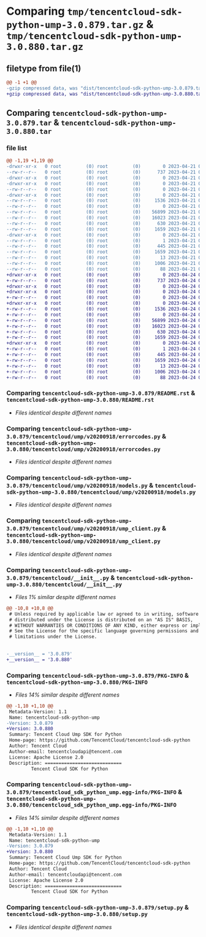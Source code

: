 # Comparing `tmp/tencentcloud-sdk-python-ump-3.0.879.tar.gz` & `tmp/tencentcloud-sdk-python-ump-3.0.880.tar.gz`

## filetype from file(1)

```diff
@@ -1 +1 @@
-gzip compressed data, was "dist/tencentcloud-sdk-python-ump-3.0.879.tar", last modified: Fri Apr 21 01:09:04 2023, max compression
+gzip compressed data, was "dist/tencentcloud-sdk-python-ump-3.0.880.tar", last modified: Mon Apr 24 03:48:33 2023, max compression
```

## Comparing `tencentcloud-sdk-python-ump-3.0.879.tar` & `tencentcloud-sdk-python-ump-3.0.880.tar`

### file list

```diff
@@ -1,19 +1,19 @@
-drwxr-xr-x   0 root         (0) root         (0)        0 2023-04-21 01:09:04.000000 tencentcloud-sdk-python-ump-3.0.879/
--rw-r--r--   0 root         (0) root         (0)      737 2023-04-21 01:09:04.000000 tencentcloud-sdk-python-ump-3.0.879/README.rst
-drwxr-xr-x   0 root         (0) root         (0)        0 2023-04-21 01:09:04.000000 tencentcloud-sdk-python-ump-3.0.879/tencentcloud/
-drwxr-xr-x   0 root         (0) root         (0)        0 2023-04-21 01:09:04.000000 tencentcloud-sdk-python-ump-3.0.879/tencentcloud/ump/
--rw-r--r--   0 root         (0) root         (0)        0 2023-04-21 01:09:04.000000 tencentcloud-sdk-python-ump-3.0.879/tencentcloud/ump/__init__.py
-drwxr-xr-x   0 root         (0) root         (0)        0 2023-04-21 01:09:04.000000 tencentcloud-sdk-python-ump-3.0.879/tencentcloud/ump/v20200918/
--rw-r--r--   0 root         (0) root         (0)     1536 2023-04-21 01:09:04.000000 tencentcloud-sdk-python-ump-3.0.879/tencentcloud/ump/v20200918/errorcodes.py
--rw-r--r--   0 root         (0) root         (0)        0 2023-04-21 01:09:04.000000 tencentcloud-sdk-python-ump-3.0.879/tencentcloud/ump/v20200918/__init__.py
--rw-r--r--   0 root         (0) root         (0)    56899 2023-04-21 01:09:04.000000 tencentcloud-sdk-python-ump-3.0.879/tencentcloud/ump/v20200918/models.py
--rw-r--r--   0 root         (0) root         (0)    16023 2023-04-21 01:09:04.000000 tencentcloud-sdk-python-ump-3.0.879/tencentcloud/ump/v20200918/ump_client.py
--rw-r--r--   0 root         (0) root         (0)      630 2023-04-21 01:09:04.000000 tencentcloud-sdk-python-ump-3.0.879/tencentcloud/__init__.py
--rw-r--r--   0 root         (0) root         (0)     1659 2023-04-21 01:09:04.000000 tencentcloud-sdk-python-ump-3.0.879/PKG-INFO
-drwxr-xr-x   0 root         (0) root         (0)        0 2023-04-21 01:09:04.000000 tencentcloud-sdk-python-ump-3.0.879/tencentcloud_sdk_python_ump.egg-info/
--rw-r--r--   0 root         (0) root         (0)        1 2023-04-21 01:09:04.000000 tencentcloud-sdk-python-ump-3.0.879/tencentcloud_sdk_python_ump.egg-info/dependency_links.txt
--rw-r--r--   0 root         (0) root         (0)      445 2023-04-21 01:09:04.000000 tencentcloud-sdk-python-ump-3.0.879/tencentcloud_sdk_python_ump.egg-info/SOURCES.txt
--rw-r--r--   0 root         (0) root         (0)     1659 2023-04-21 01:09:04.000000 tencentcloud-sdk-python-ump-3.0.879/tencentcloud_sdk_python_ump.egg-info/PKG-INFO
--rw-r--r--   0 root         (0) root         (0)       13 2023-04-21 01:09:04.000000 tencentcloud-sdk-python-ump-3.0.879/tencentcloud_sdk_python_ump.egg-info/top_level.txt
--rw-r--r--   0 root         (0) root         (0)     1006 2023-04-21 01:09:04.000000 tencentcloud-sdk-python-ump-3.0.879/setup.py
--rw-r--r--   0 root         (0) root         (0)       88 2023-04-21 01:09:04.000000 tencentcloud-sdk-python-ump-3.0.879/setup.cfg
+drwxr-xr-x   0 root         (0) root         (0)        0 2023-04-24 03:48:33.000000 tencentcloud-sdk-python-ump-3.0.880/
+-rw-r--r--   0 root         (0) root         (0)      737 2023-04-24 03:48:32.000000 tencentcloud-sdk-python-ump-3.0.880/README.rst
+drwxr-xr-x   0 root         (0) root         (0)        0 2023-04-24 03:48:33.000000 tencentcloud-sdk-python-ump-3.0.880/tencentcloud/
+drwxr-xr-x   0 root         (0) root         (0)        0 2023-04-24 03:48:33.000000 tencentcloud-sdk-python-ump-3.0.880/tencentcloud/ump/
+-rw-r--r--   0 root         (0) root         (0)        0 2023-04-24 03:48:32.000000 tencentcloud-sdk-python-ump-3.0.880/tencentcloud/ump/__init__.py
+drwxr-xr-x   0 root         (0) root         (0)        0 2023-04-24 03:48:33.000000 tencentcloud-sdk-python-ump-3.0.880/tencentcloud/ump/v20200918/
+-rw-r--r--   0 root         (0) root         (0)     1536 2023-04-24 03:48:32.000000 tencentcloud-sdk-python-ump-3.0.880/tencentcloud/ump/v20200918/errorcodes.py
+-rw-r--r--   0 root         (0) root         (0)        0 2023-04-24 03:48:32.000000 tencentcloud-sdk-python-ump-3.0.880/tencentcloud/ump/v20200918/__init__.py
+-rw-r--r--   0 root         (0) root         (0)    56899 2023-04-24 03:48:32.000000 tencentcloud-sdk-python-ump-3.0.880/tencentcloud/ump/v20200918/models.py
+-rw-r--r--   0 root         (0) root         (0)    16023 2023-04-24 03:48:32.000000 tencentcloud-sdk-python-ump-3.0.880/tencentcloud/ump/v20200918/ump_client.py
+-rw-r--r--   0 root         (0) root         (0)      630 2023-04-24 03:48:32.000000 tencentcloud-sdk-python-ump-3.0.880/tencentcloud/__init__.py
+-rw-r--r--   0 root         (0) root         (0)     1659 2023-04-24 03:48:33.000000 tencentcloud-sdk-python-ump-3.0.880/PKG-INFO
+drwxr-xr-x   0 root         (0) root         (0)        0 2023-04-24 03:48:33.000000 tencentcloud-sdk-python-ump-3.0.880/tencentcloud_sdk_python_ump.egg-info/
+-rw-r--r--   0 root         (0) root         (0)        1 2023-04-24 03:48:33.000000 tencentcloud-sdk-python-ump-3.0.880/tencentcloud_sdk_python_ump.egg-info/dependency_links.txt
+-rw-r--r--   0 root         (0) root         (0)      445 2023-04-24 03:48:33.000000 tencentcloud-sdk-python-ump-3.0.880/tencentcloud_sdk_python_ump.egg-info/SOURCES.txt
+-rw-r--r--   0 root         (0) root         (0)     1659 2023-04-24 03:48:33.000000 tencentcloud-sdk-python-ump-3.0.880/tencentcloud_sdk_python_ump.egg-info/PKG-INFO
+-rw-r--r--   0 root         (0) root         (0)       13 2023-04-24 03:48:33.000000 tencentcloud-sdk-python-ump-3.0.880/tencentcloud_sdk_python_ump.egg-info/top_level.txt
+-rw-r--r--   0 root         (0) root         (0)     1006 2023-04-24 03:48:32.000000 tencentcloud-sdk-python-ump-3.0.880/setup.py
+-rw-r--r--   0 root         (0) root         (0)       88 2023-04-24 03:48:33.000000 tencentcloud-sdk-python-ump-3.0.880/setup.cfg
```

### Comparing `tencentcloud-sdk-python-ump-3.0.879/README.rst` & `tencentcloud-sdk-python-ump-3.0.880/README.rst`

 * *Files identical despite different names*

### Comparing `tencentcloud-sdk-python-ump-3.0.879/tencentcloud/ump/v20200918/errorcodes.py` & `tencentcloud-sdk-python-ump-3.0.880/tencentcloud/ump/v20200918/errorcodes.py`

 * *Files identical despite different names*

### Comparing `tencentcloud-sdk-python-ump-3.0.879/tencentcloud/ump/v20200918/models.py` & `tencentcloud-sdk-python-ump-3.0.880/tencentcloud/ump/v20200918/models.py`

 * *Files identical despite different names*

### Comparing `tencentcloud-sdk-python-ump-3.0.879/tencentcloud/ump/v20200918/ump_client.py` & `tencentcloud-sdk-python-ump-3.0.880/tencentcloud/ump/v20200918/ump_client.py`

 * *Files identical despite different names*

### Comparing `tencentcloud-sdk-python-ump-3.0.879/tencentcloud/__init__.py` & `tencentcloud-sdk-python-ump-3.0.880/tencentcloud/__init__.py`

 * *Files 1% similar despite different names*

```diff
@@ -10,8 +10,8 @@
 # Unless required by applicable law or agreed to in writing, software
 # distributed under the License is distributed on an "AS IS" BASIS,
 # WITHOUT WARRANTIES OR CONDITIONS OF ANY KIND, either express or implied.
 # See the License for the specific language governing permissions and
 # limitations under the License.
 
 
-__version__ = '3.0.879'
+__version__ = '3.0.880'
```

### Comparing `tencentcloud-sdk-python-ump-3.0.879/PKG-INFO` & `tencentcloud-sdk-python-ump-3.0.880/PKG-INFO`

 * *Files 14% similar despite different names*

```diff
@@ -1,10 +1,10 @@
 Metadata-Version: 1.1
 Name: tencentcloud-sdk-python-ump
-Version: 3.0.879
+Version: 3.0.880
 Summary: Tencent Cloud Ump SDK for Python
 Home-page: https://github.com/TencentCloud/tencentcloud-sdk-python
 Author: Tencent Cloud
 Author-email: tencentcloudapi@tencent.com
 License: Apache License 2.0
 Description: ============================
         Tencent Cloud SDK for Python
```

### Comparing `tencentcloud-sdk-python-ump-3.0.879/tencentcloud_sdk_python_ump.egg-info/PKG-INFO` & `tencentcloud-sdk-python-ump-3.0.880/tencentcloud_sdk_python_ump.egg-info/PKG-INFO`

 * *Files 14% similar despite different names*

```diff
@@ -1,10 +1,10 @@
 Metadata-Version: 1.1
 Name: tencentcloud-sdk-python-ump
-Version: 3.0.879
+Version: 3.0.880
 Summary: Tencent Cloud Ump SDK for Python
 Home-page: https://github.com/TencentCloud/tencentcloud-sdk-python
 Author: Tencent Cloud
 Author-email: tencentcloudapi@tencent.com
 License: Apache License 2.0
 Description: ============================
         Tencent Cloud SDK for Python
```

### Comparing `tencentcloud-sdk-python-ump-3.0.879/setup.py` & `tencentcloud-sdk-python-ump-3.0.880/setup.py`

 * *Files identical despite different names*

